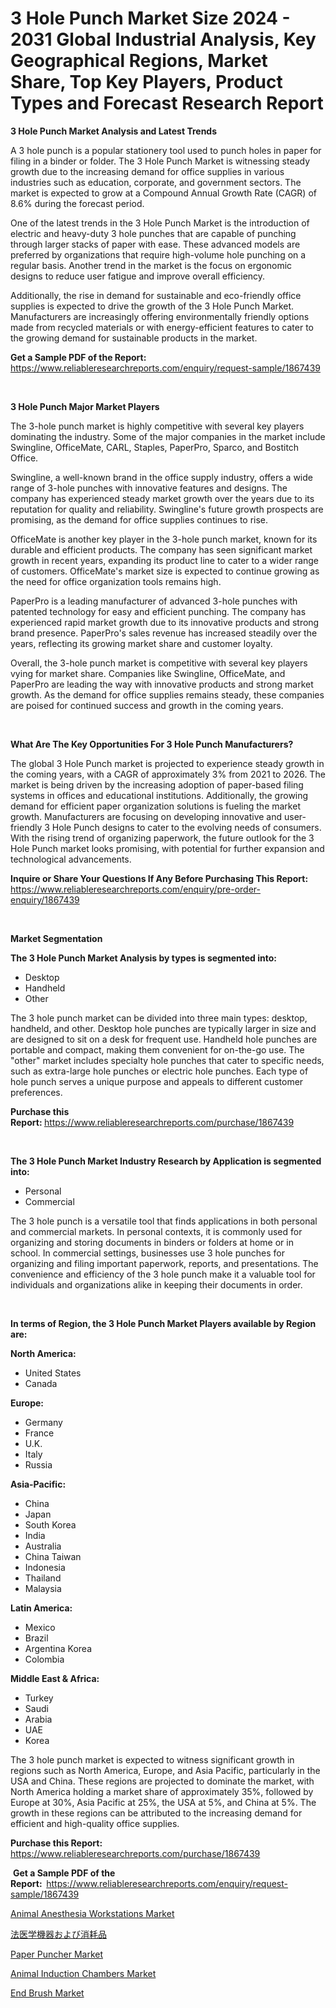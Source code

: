 <p><h1>3 Hole Punch Market Size 2024 - 2031 Global Industrial Analysis, Key Geographical Regions, Market Share, Top Key Players, Product Types and Forecast Research Report</h1></p><p><strong>3 Hole Punch Market Analysis and Latest Trends</strong></p>
<p><p>A 3 hole punch is a popular stationery tool used to punch holes in paper for filing in a binder or folder. The 3 Hole Punch Market is witnessing steady growth due to the increasing demand for office supplies in various industries such as education, corporate, and government sectors. The market is expected to grow at a Compound Annual Growth Rate (CAGR) of 8.6% during the forecast period.</p><p>One of the latest trends in the 3 Hole Punch Market is the introduction of electric and heavy-duty 3 hole punches that are capable of punching through larger stacks of paper with ease. These advanced models are preferred by organizations that require high-volume hole punching on a regular basis. Another trend in the market is the focus on ergonomic designs to reduce user fatigue and improve overall efficiency.</p><p>Additionally, the rise in demand for sustainable and eco-friendly office supplies is expected to drive the growth of the 3 Hole Punch Market. Manufacturers are increasingly offering environmentally friendly options made from recycled materials or with energy-efficient features to cater to the growing demand for sustainable products in the market.</p></p>
<p><strong>Get a Sample PDF of the Report:&nbsp;</strong> <a href="https://www.reliableresearchreports.com/enquiry/request-sample/1867439">https://www.reliableresearchreports.com/enquiry/request-sample/1867439</a></p>
<p>&nbsp;</p>
<p><strong>3 Hole Punch Major Market Players</strong></p>
<p><p>The 3-hole punch market is highly competitive with several key players dominating the industry. Some of the major companies in the market include Swingline, OfficeMate, CARL, Staples, PaperPro, Sparco, and Bostitch Office. </p><p>Swingline, a well-known brand in the office supply industry, offers a wide range of 3-hole punches with innovative features and designs. The company has experienced steady market growth over the years due to its reputation for quality and reliability. Swingline's future growth prospects are promising, as the demand for office supplies continues to rise.</p><p>OfficeMate is another key player in the 3-hole punch market, known for its durable and efficient products. The company has seen significant market growth in recent years, expanding its product line to cater to a wider range of customers. OfficeMate's market size is expected to continue growing as the need for office organization tools remains high.</p><p>PaperPro is a leading manufacturer of advanced 3-hole punches with patented technology for easy and efficient punching. The company has experienced rapid market growth due to its innovative products and strong brand presence. PaperPro's sales revenue has increased steadily over the years, reflecting its growing market share and customer loyalty.</p><p>Overall, the 3-hole punch market is competitive with several key players vying for market share. Companies like Swingline, OfficeMate, and PaperPro are leading the way with innovative products and strong market growth. As the demand for office supplies remains steady, these companies are poised for continued success and growth in the coming years.</p></p>
<p>&nbsp;</p>
<p><strong>What Are The Key Opportunities For 3 Hole Punch Manufacturers?</strong></p>
<p><p>The global 3 Hole Punch market is projected to experience steady growth in the coming years, with a CAGR of approximately 3% from 2021 to 2026. The market is being driven by the increasing adoption of paper-based filing systems in offices and educational institutions. Additionally, the growing demand for efficient paper organization solutions is fueling the market growth. Manufacturers are focusing on developing innovative and user-friendly 3 Hole Punch designs to cater to the evolving needs of consumers. With the rising trend of organizing paperwork, the future outlook for the 3 Hole Punch market looks promising, with potential for further expansion and technological advancements.</p></p>
<p><strong>Inquire or Share Your Questions If Any Before Purchasing This Report:</strong> <a href="https://www.reliableresearchreports.com/enquiry/pre-order-enquiry/1867439">https://www.reliableresearchreports.com/enquiry/pre-order-enquiry/1867439</a></p>
<p>&nbsp;</p>
<p><strong>Market Segmentation</strong></p>
<p><strong>The 3 Hole Punch Market Analysis by types is segmented into:</strong></p>
<p><ul><li>Desktop</li><li>Handheld</li><li>Other</li></ul></p>
<p><p>The 3 hole punch market can be divided into three main types: desktop, handheld, and other. Desktop hole punches are typically larger in size and are designed to sit on a desk for frequent use. Handheld hole punches are portable and compact, making them convenient for on-the-go use. The "other" market includes specialty hole punches that cater to specific needs, such as extra-large hole punches or electric hole punches. Each type of hole punch serves a unique purpose and appeals to different customer preferences.</p></p>
<p><strong>Purchase this Report:&nbsp;</strong><a href="https://www.reliableresearchreports.com/purchase/1867439">https://www.reliableresearchreports.com/purchase/1867439</a></p>
<p>&nbsp;</p>
<p><strong>The 3 Hole Punch Market Industry Research by Application is segmented into:</strong></p>
<p><ul><li>Personal</li><li>Commercial</li></ul></p>
<p><p>The 3 hole punch is a versatile tool that finds applications in both personal and commercial markets. In personal contexts, it is commonly used for organizing and storing documents in binders or folders at home or in school. In commercial settings, businesses use 3 hole punches for organizing and filing important paperwork, reports, and presentations. The convenience and efficiency of the 3 hole punch make it a valuable tool for individuals and organizations alike in keeping their documents in order.</p></p>
<p>&nbsp;</p>
<p><strong>In terms of Region, the 3 Hole Punch Market Players available by Region are:</strong></p>
<p>
    <p> <strong> North America: </strong>
        <ul>
            <li>United States</li>
            <li>Canada</li>
        </ul>
        </p> 
    <p> <strong> Europe: </strong>
        <ul>
            <li>Germany</li>
            <li>France</li>
            <li>U.K.</li>
            <li>Italy</li>
            <li>Russia</li>
        </ul>
        </p> 
    <p> <strong> Asia-Pacific: </strong>
        <ul>
            <li>China</li>
            <li>Japan</li>
            <li>South Korea</li>
            <li>India</li>
            <li>Australia</li>
            <li>China Taiwan</li>
            <li>Indonesia</li>
            <li>Thailand</li>
            <li>Malaysia</li>
        </ul>
        </p> 
    <p> <strong> Latin America: </strong>
        <ul>
            <li>Mexico</li>
            <li>Brazil</li>
            <li>Argentina Korea</li>
            <li>Colombia</li>
        </ul>
        </p> 
    <p> <strong> Middle East & Africa: </strong>
        <ul>
            <li>Turkey</li>
            <li>Saudi</li>
            <li>Arabia</li>
            <li>UAE</li>
            <li>Korea</li>
        </ul>
    </p>
    </p>
<p><p>The 3 hole punch market is expected to witness significant growth in regions such as North America, Europe, and Asia Pacific, particularly in the USA and China. These regions are projected to dominate the market, with North America holding a market share of approximately 35%, followed by Europe at 30%, Asia Pacific at 25%, the USA at 5%, and China at 5%. The growth in these regions can be attributed to the increasing demand for efficient and high-quality office supplies.</p></p>
<p><strong>Purchase this Report: </strong><a href="https://www.reliableresearchreports.com/purchase/1867439">https://www.reliableresearchreports.com/purchase/1867439</a></p>
<p>&nbsp;<strong>Get a Sample PDF of the Report:&nbsp;&nbsp;</strong><a href="https://www.reliableresearchreports.com/enquiry/request-sample/1867439">https://www.reliableresearchreports.com/enquiry/request-sample/1867439</a></p>
<p><strong></strong></p>
<p><p><a href="https://issuu.com/reportprime-2/docs/animal-anesthesia-workstations-market-size-2030.pp">Animal Anesthesia Workstations Market</a></p><p><a href="https://github.com/jkjreqjscoxx7/Market-Research-Report-List-1/blob/main/35831994696.md">法医学機器および消耗品</a></p><p><a href="https://github.com/brenzgnarento/Market-Research-Report-List-1/blob/main/paper-puncher-market.md">Paper Puncher Market</a></p><p><a href="https://issuu.com/reportprime-2/docs/animal-induction-chambers-market-size-2030.pptx">Animal Induction Chambers Market</a></p><p><a href="https://github.com/jerrycopelandthomaswsqd8q/Market-Research-Report-List-1/blob/main/end-brush-market.md">End Brush Market</a></p></p>